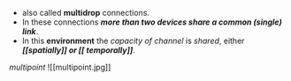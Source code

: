 - also called **multidrop** connections.
- In these connections ***more than two devices share a common (single) link***. 
- In this **environment** the *capacity of channel* is *shared*, either ***[[spatially]] or [[ temporally]]***.

*multipoint*
![[multipoint.jpg]]